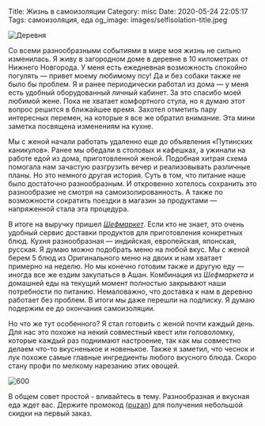 Title: Жизнь в самоизоляции
Category: misc
Date: 2020-05-24 22:05:17
Tags: самоизоляция, еда
og_image: images/selfisolation-title.jpeg

![Деревня]({static}/images/selfisolation-title.jpeg)

Со всеми разнообразными событиями в мире моя жизнь не сильно изменилась. Я живу в загородном доме в деревне в 10 километрах от Нижнего Новгорода. У меня есть ежедневная возможность спокойно погулять — привет моему любимому псу! Да и без собаки также не было бы проблем. Я и ранее периодически работал из дома — у меня есть удобный оборудованный личный кабинет. За это спасибо моей любимой жене. Пока не хватает комфортного стула, но я думаю этот вопрос решится в ближайшее время. Захотел отметить пару интересных перемен, на которые я все же обратил внимание. Эта мини заметка посвящена изменениям на кухне.

Мы с женой начали работать удаленно еще до объявления «Путинских каникулов». Ранее мы обедали в столовых и кафешках, а ужинали на работе едой из дома, приготовленной женой. Подобная хитрая схема помогала нам зачастую разгрузить вечер и реализовывать различные планы. Но это немного другая история. Суть в том, что питание наше было достаточно разнообразным. И откровенно хотелось сохранить это разнообразие не смотря на самоизолированность. А также по возможности сократить поездки в магазин за продуктами — напряженной стала эта процедура.

В итоге на выручку пришел [*Шефмаркет*](https://www.chefmarket.ru). Если кто не знает, это очень удобный сервис доставки продуктов для приготовления конкретных блюд. Кухня разнообразная — индийская, европейская, японская, русская. Я думаю можно подобрать меню на любой вкус. Мы с женой берем 5 блюд из Оригинального меню на двоих и нам хватает примерно на неделю. Но мы конечно готовим также и другую еду — иногда все же ездим закупаться в Ашан. Комбинация из *Шефмаркета* и домашней еды на текущий момент полностью закрывают наши потребности по питанию. Немаловажно, что доставка к нам в деревню работает без проблем. В итоги мы даже перешли на подписку. Я думаю подержим ее до окончания самоизоляции.

Но что же тут особенного? Я стал готовить с женой почти каждый день. Для нас это похоже на некий совместный квест или головоломку, которые каждый раз поднимают настроение, так как мы совместно делаем что-то вкусненькое и новенькое. Также я заметил, что чеснок и лук похоже самые главные ингредиенты любого вкусного блюда. Скоро стану профи по мелкому нарезанию этих овощей.

![600]({static}/images/selfisolation-chefmarket.jpeg)

В общем совет простой - вливайтесь в тему. Разнообразная и вкусная еда ждет вас. Держите промокод ([puzan](https://www.chefmarket.ru/promo/puzan)) для получения небольшой скидки на первый заказ.
